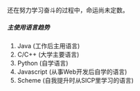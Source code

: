 还在努力学习奋斗的过程中，命运尚未定数。

##### 主使用语言趋势

1. Java (工作后主用语言)
2. C/C++ (大学主要语言)
3. Python (自学语言)
4. Javascript (从事Web开发后自学的语言)
5. Scheme (自我提升时从SICP里学习的语言)